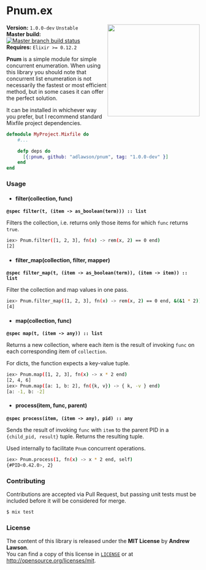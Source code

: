 # Pnum.ex

<img src="http://stream1.gifsoup.com/view3/1126685/kid-shows-how-to-parallel-park-o.gif" width="240px" align="right"/>

**Version:** `1.0.0-dev` `Unstable`<br/>
**Master build:** [![Master branch build status][travis-master]][travis]<br/>
**Requires:** `Elixir >= 0.12.2`

**Pnum** is a simple module for simple concurrent enumeration.
When using this library you should note that concurrent list enumeration is not
necessarily the fastest or most efficient method, but in some cases it can
offer the perfect solution.

It can be installed in whichever way you prefer, but I recommend standard Mixfile project dependencies.
```elixir
defmodule MyProject.Mixfile do
    #...

    defp deps do
      [{:pnum, github: "adlawson/pnum", tag: "1.0.0-dev" }]
    end
end
```

### Usage
 - <h4>filter(collection, func)</h4>
 **`@spec filter(t, (item -> as_boolean(term))) :: list`**

 Filters the collection, i.e. returns only those items for which `func`
 returns `true`.

 ```bash
iex> Pnum.filter([1, 2, 3], fn(x) -> rem(x, 2) == 0 end)
[2]
 ```


 - <h4>filter_map(collection, filter, mapper)</h4>
 **`@spec filter_map(t, (item -> as_boolean(term)), (item -> item)) :: list`**

 Filter the collection and map values in one pass.

 ```bash
iex> Pnum.filter_map([1, 2, 3], fn(x) -> rem(x, 2) == 0 end, &(&1 * 2))
[4]
 ```


 - <h4>map(collection, func)</h4>
**`@spec map(t, (item -> any)) :: list`**

 Returns a new collection, where each item is the result of invoking `func`
 on each corresponding item of `collection`.

 For dicts, the function expects a key-value tuple.

 ```bash
iex> Pnum.map([1, 2, 3], fn(x) -> x * 2 end)
[2, 4, 6]
iex> Pnum.map([a: 1, b: 2], fn({k, v}) -> { k, -v } end)
[a: -1, b: -2]
 ```


 - <h4>process(item, func, parent)</h4>
 **`@spec process(item, (item -> any), pid) :: any`**

 Sends the result of invoking `func` with `item` to the parent PID in a
 `{child_pid, result}` tuple. Returns the resulting tuple.

 Used internally to facilitate `Pnum` concurrent operations.

 ```bash
iex> Pnum.process(1, fn(x) -> x * 2 end, self)
{#PID<0.42.0>, 2}
 ```


### Contributing
Contributions are accepted via Pull Request,
but passing unit tests must be included before it will be considered for merge.
```bash
$ mix test
```


### License
The content of this library is released under the **MIT License** by **Andrew Lawson**.<br/>
You can find a copy of this license in [`LICENSE`][license] or at http://opensource.org/licenses/mit.

<!-- URLs -->
[travis]: https://travis-ci.org/adlawson/pnum.ex
[travis-master]: https://api.travis-ci.org/adlawson/pnum.ex.png?branch=master
[license]: https://github.com/adlawson/pnum.ex/blob/master/LICENSE
